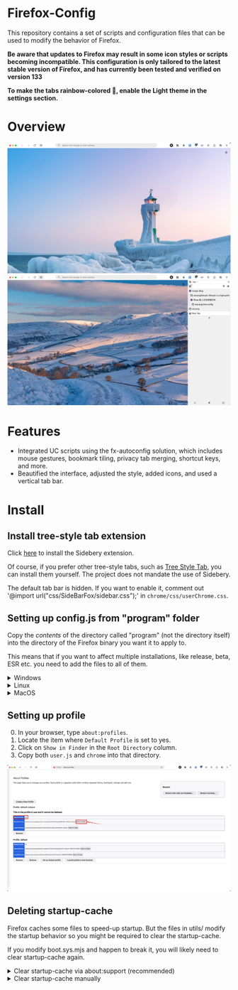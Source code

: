# Firefox-Config

This repository contains a set of scripts and configuration files that can be used to modify the behavior of Firefox.

**Be aware that updates to Firefox may result in some icon styles or scripts becoming incompatible. This configuration is only tailored to the latest stable version of Firefox, and has currently been tested and verified on version 133**

**To make the tabs rainbow-colored 🌈, enable the Light theme in the settings section.**

# Overview

![Overview1](https://raw.githubusercontent.com/xiecang/firefox-config/master/images/overview_1.png)
![Overview2](https://raw.githubusercontent.com/xiecang/firefox-config/master/images/overview_2.png)

# Features

- Integrated UC scripts using the fx-autoconfig solution, which includes mouse gestures, bookmark tiling, privacy tab merging, shortcut keys, and more.
- Beautified the interface, adjusted the style, added icons, and used a vertical tab bar.

# Install

## Install tree-style tab extension

Click [here](https://addons.mozilla.org/en-US/firefox/addon/sidebery/) to install the Sidebery extension.

Of course, if you prefer other tree-style tabs, such as [Tree Style Tab](https://addons.mozilla.org/en-US/firefox/addon/tree-style-tab/), you can install them yourself. The project does not mandate the use of Sidebery.

The default tab bar is hidden. If you want to enable it, comment out '@import url("css/SideBarFox/sidebar.css");' in `chrome/css/userChrome.css`.

## Setting up config.js from "program" folder

Copy the _contents_ of the directory called "program" (not the directory itself) into the directory of the Firefox binary you want it to apply to.

This means that if you want to affect multiple installations, like release, beta, ESR etc. you need to add the files to all of them.

<details>
<summary>Windows</summary>

Firefox is typically installed to `C:\Program Files\Mozilla Firefox\`

Copy `defaults/` and `config.js` there from the `program` folder. `config.js` should end up in the same directory where `firefox.exe` is.

</details>
<details>
<summary>Linux</summary>

Firefox is typically installed to `/usr/lib/firefox/` or `/usr/lib64/firefox/`

Copy `defaults/` and `config.js` there from the `program` folder. `config.js` should end up in the same directory where `firefox` binary is.

</details>
<details>
<summary>MacOS</summary>

Firefox is typically installed to `/Applications/Firefox.app/Contents/MacOS/` or `/Applications/Firefox Nightly.app/Contents/MacOS/`

Copy `defaults/` and `config.js` to `/Applications/Firefox.app/Contents/Resources/` from the `program` folder. `config.js` should end up in the `/Applications/Firefox.app/Contents/Resources/` directory.

</details>

## Setting up profile

0. In your browser, type `about:profiles`.
1. Locate the item where `Default Profile` is set to yes.
2. Click on `Show in Finder` in the `Root Directory` column.
3. Copy both `user.js` and `chrome` into that directory.

![about:profiles](https://raw.githubusercontent.com/xiecang/firefox-config/master/images/about_profiles.png)

## Deleting startup-cache

Firefox caches some files to speed-up startup. But the files in utils/ modify the startup behavior so you might be required to clear the startup-cache.

If you modify boot.sys.mjs and happen to break it, you will likely need to clear startup-cache again.

<details>
<summary>Clear startup-cache via about:support (recommended)</summary>

0. Load `about:support`
1. In the top-right corner should be a button to clear the startup-cache.
2. Click that button and confirm the popup that will show up.
3. Firefox will restart with startup-cache cleared, and now the scripts should be working.

</details>
<details>
<summary>Clear startup-cache manually</summary>
The startup-cache folder can be found as follows:

0. load the following url `about:profiles`
1. locate the profile you wish to set up and click the "Open Folder" of the **Local** directory - this should open the directory in File Manager
2. Close Firefox
3. Delete folder "StartupCache"
4. Run Firefox

(Note) If you wish to set up a profile that doesn't use normal profile directories (i.e one that was lauched with command-line such as `firefox.exe -profile "C:\test\testprofile"` or with portable-apps launcher) then the startupCache folder will be in the profile root folder.

</details>
